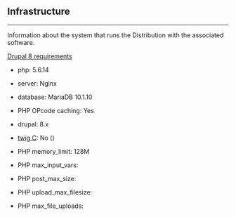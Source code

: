 ## Infrastructure
-----------------
Information about the system that runs the Distribution with the associated software.

[Drupal 8 requirements](https://www.drupal.org/requirements)

- php: 5.6.14
- server: Nginx
- database: MariaDB 10.1.10
- PHP OPcode caching: Yes
- drupal: 8.x

- [twig C](http://twig.sensiolabs.org/doc/installation.html#installing-the-c-extension): No ()

- PHP memory_limit: 128M
- PHP max_input_vars:
- PHP post_max_size:
- PHP upload_max_filesize:
- PHP max_file_uploads:
